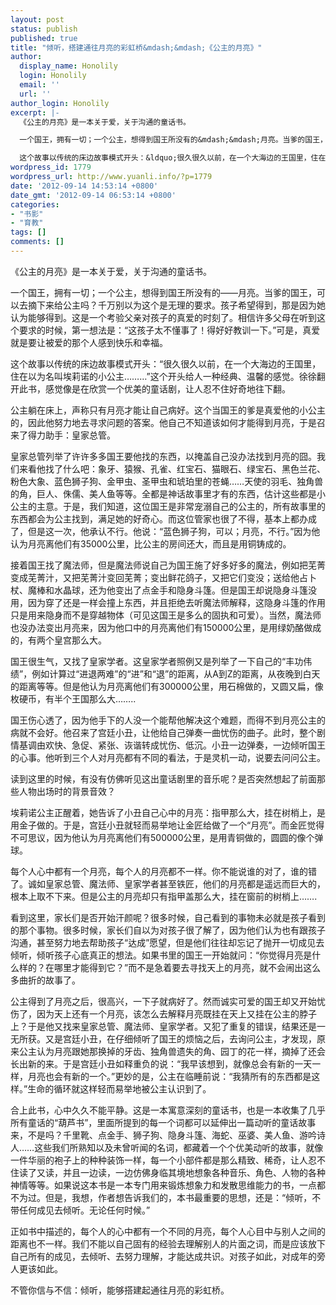 ```yaml
---
layout: post
status: publish
published: true
title: "倾听，搭建通往月亮的彩虹桥&mdash;&mdash;《公主的月亮》"
author:
  display_name: Honolily
  login: Honolily
  email: ''
  url: ''
author_login: Honolily
excerpt: |-
  《公主的月亮》是一本关于爱，关于沟通的童话书。

  一个国王，拥有一切；一个公主，想得到国王所没有的&mdash;&mdash;月亮。当爹的国王，可以去摘下来给公主吗？千万别以为这个是无理的要求。孩子希望得到，那是因为她认为能够得到。这是一个考验父亲对孩子的真爱的时刻了。相信许多父母在听到这个要求的时候，第一想法是：&ldquo;这孩子太不懂事了！得好好教训一下。&rdquo;可是，真爱就是要让被爱的那个人感到快乐和幸福。

  这个故事以传统的床边故事模式开头：&ldquo;很久很久以前，在一个大海边的王国里，住在以为名叫埃莉诺的小公主&hellip;&hellip;&hellip;&rdquo;这个开头给人一种经典、温馨的感觉。徐徐翻开此书，感觉像是在欣赏一个优美的童话剧，让人忍不住好奇地往下翻。
wordpress_id: 1779
wordpress_url: http://www.yuanli.info/?p=1779
date: '2012-09-14 14:53:14 +0800'
date_gmt: '2012-09-14 06:53:14 +0800'
categories:
- "书影"
- "育教"
tags: []
comments: []
---
```

<p>《公主的月亮》是一本关于爱，关于沟通的童话书。</p>
<p>一个国王，拥有一切；一个公主，想得到国王所没有的&mdash;&mdash;月亮。当爹的国王，可以去摘下来给公主吗？千万别以为这个是无理的要求。孩子希望得到，那是因为她认为能够得到。这是一个考验父亲对孩子的真爱的时刻了。相信许多父母在听到这个要求的时候，第一想法是：&ldquo;这孩子太不懂事了！得好好教训一下。&rdquo;可是，真爱就是要让被爱的那个人感到快乐和幸福。</p>
<p>这个故事以传统的床边故事模式开头：&ldquo;很久很久以前，在一个大海边的王国里，住在以为名叫埃莉诺的小公主&hellip;&hellip;&hellip;&rdquo;这个开头给人一种经典、温馨的感觉。徐徐翻开此书，感觉像是在欣赏一个优美的童话剧，让人忍不住好奇地往下翻。<a id="more"></a><a id="more-1779"></a></p>
<p>公主躺在床上，声称只有月亮才能让自己病好。这个当国王的爹是真爱他的小公主的，因此他努力地去寻求问题的答案。他自己不知道该如何才能得到月亮，于是召来了得力助手：皇家总管。</p>
<p>皇家总管列举了许许多多国王要他找的东西，以掩盖自己没办法找到月亮的囧。我们来看他找了什么吧：象牙、猿猴、孔雀、红宝石、猫眼石、绿宝石、黑色兰花、粉色大象、蓝色狮子狗、金甲虫、圣甲虫和琥珀里的苍蝇&hellip;&hellip;天使的羽毛、独角兽的角，巨人、侏儒、美人鱼等等。全都是神话故事里才有的东西，估计这些都是小公主的主意。于是，我们知道，这位国王是非常宠溺自己的公主的，所有故事里的东西都会为公主找到，满足她的好奇心。而这位管家也很了不得，基本上都办成了，但是这一次，他承认不行。他说：&ldquo;蓝色狮子狗，可以；月亮，不行。&rdquo;因为他认为月亮离他们有35000公里，比公主的房间还大，而且是用铜铸成的。</p>
<p>接着国王找了魔法师，但是魔法师说自己为国王施了好多好多的魔法，例如把芜菁变成芜菁汁，又把芜菁汁变回芜菁；变出鲜花鸽子，又把它们变没；送给他占卜杖、魔棒和水晶球，还为他变出了点金手和隐身斗篷。但是国王却说隐身斗篷没用，因为穿了还是一样会撞上东西，并且拒绝去听魔法师解释，这隐身斗篷的作用只是用来隐身而不是穿越物体（可见这国王是多么的固执和可爱）。当然，魔法师也没办法变出月亮来，因为他口中的月亮离他们有150000公里，是用绿奶酪做成的，有两个皇宫那么大。</p>
<p>国王很生气，又找了皇家学者。这皇家学者照例又是列举了一下自己的&ldquo;丰功伟绩&rdquo;，例如计算过&ldquo;进退两难&rdquo;的&ldquo;进&rdquo;和&ldquo;退&rdquo;的距离，从A到Z的距离，从夜晚到白天的距离等等。但是他认为月亮离他们有300000公里，用石棉做的，又圆又扁，像枚硬币，有半个王国那么大&hellip;&hellip;..</p>
<p>国王伤心透了，因为他手下的人没一个能帮他解决这个难题，而得不到月亮公主的病就不会好。他召来了宫廷小丑，让他给自己弹奏一曲忧伤的曲子。此时，整个剧情基调由欢快、急促、紧张、诙谐转成忧伤、低沉。小丑一边弹奏，一边倾听国王的心事。他听到三个人对月亮都有不同的看法，于是灵机一动，说要去问问公主。</p>
<p>读到这里的时候，有没有仿佛听见这出童话剧里的音乐呢？是否突然想起了前面那些人物出场时的背景音效？</p>
<p>埃莉诺公主正醒着，她告诉了小丑自己心中的月亮：指甲那么大，挂在树梢上，是用金子做的。于是，宫廷小丑就轻而易举地让金匠给做了一个&ldquo;月亮&rdquo;。而金匠觉得不可思议，因为他认为月亮离他们有500000公里，是用青铜做的，圆圆的像个弹球。</p>
<p>每个人心中都有一个月亮，每个人的月亮都不一样。你不能说谁的对了，谁的错了。诚如皇家总管、魔法师、皇家学者甚至铁匠，他们的月亮都是遥远而巨大的，根本上取不下来。但是公主的月亮却只有指甲盖那么大，挂在窗前的树梢上&hellip;&hellip;.</p>
<p>看到这里，家长们是否开始汗颜呢？很多时候，自己看到的事物未必就是孩子看到的那个事物。很多时候，家长们自以为对孩子很了解了，因为他们认为也有跟孩子沟通，甚至努力地去帮助孩子&ldquo;达成&rdquo;愿望，但是他们往往却忘记了抛开一切成见去倾听，倾听孩子心底真正的想法。如果书里的国王一开始就问：&ldquo;你觉得月亮是什么样的？在哪里才能得到它？&rdquo;而不是急着要去寻找天上的月亮，就不会闹出这么多曲折的故事了。</p>
<p>公主得到了月亮之后，很高兴，一下子就病好了。然而诚实可爱的国王却又开始忧伤了，因为天上还有一个月亮，该怎么去解释月亮既挂在天上又挂在公主的脖子上？于是他又找来皇家总管、魔法师、皇家学者。又犯了重复的错误，结果还是一无所获。又是宫廷小丑，在仔细倾听了国王的烦恼之后，去询问公主，才发现，原来公主认为月亮跟她那换掉的牙齿、独角兽遗失的角、园丁的花一样，摘掉了还会长出新的来。于是宫廷小丑如释重负的说：&ldquo;我早该想到，就像总会有新的一天一样，月亮也会有新的一个。&rdquo;更妙的是，公主在临睡前说：&ldquo;我猜所有的东西都是这样。&rdquo;生命的循环就这样轻而易举地被公主认识到了。</p>
<p>合上此书，心中久久不能平静。这是一本寓意深刻的童话书，也是一本收集了几乎所有童话的&ldquo;葫芦书&rdquo;，里面所提到的每一个词都可以延伸出一篇动听的童话故事来，不是吗？千里靴、点金手、狮子狗、隐身斗篷、海蛇、巫婆、美人鱼、游吟诗人&hellip;&hellip;这些我们所熟知以及未曾听闻的名词，都藏着一个个优美动听的故事，就像一件华丽的袍子上的种种装饰一样，每一个小部件都是那么精致、稀奇，让人忍不住读了又读，并且一边读，一边仿佛身临其境地想象各种音乐、角色、人物的各种神情等等。如果说这本书是一本专门用来锻炼想象力和发散思维能力的书，一点都不为过。但是，我想，作者想告诉我们的，本书最重要的思想，还是：&ldquo;倾听，不带任何成见去倾听。无论任何时候。&rdquo;</p>
<p>正如书中描述的，每个人的心中都有一个不同的月亮，每个人心目中与别人之间的距离也不一样。我们不能以自己固有的经验去理解别人的片面之词，而是应该放下自己所有的成见，去倾听、去努力理解，才能达成共识。对孩子如此，对成年的旁人更该如此。</p>
<p>不管你信与不信：倾听，能够搭建起通往月亮的彩虹桥。</p>
